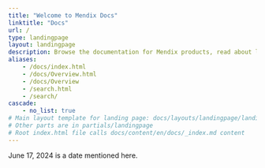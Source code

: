 ```yaml
---
title: "Welcome to Mendix Docs"
linktitle: "Docs"
url: /
type: landingpage
layout: landingpage
description: Browse the documentation for Mendix products, read about latest releases, and make contributions for the Mendix community.
aliases:
    - /docs/index.html
    - /docs/Overview.html
    - /docs/Overview
    - /search.html
    - /search/
cascade:
    - no_list: true
# Main layout template for landing page: docs/layouts/landingpage/landingpage.html
# Other parts are in partials/landingpage
# Root index.html file calls docs/content/en/docs/_index.md content
---
```


June 17, 2024 is a date mentioned here.
